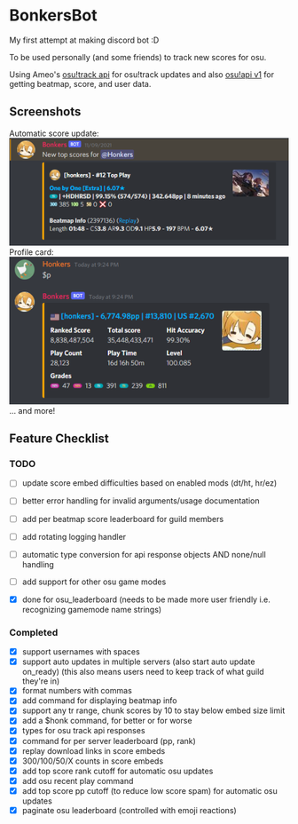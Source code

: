 # BonkersBot

My first attempt at making discord bot :D

To be used personally (and some friends) to track new scores for osu.

Using Ameo's [osu!track api](https://github.com/Ameobea/osutrack-api) for osu!track updates and also [osu!api v1](https://github.com/ppy/osu-api/wiki) for getting beatmap, score, and user data.

## Screenshots
Automatic score update:  
![Automatic score update](/screenshots/1.png)  
Profile card:  
![Profile card](/screenshots/2.png)  
... and more!

## Feature Checklist
### TODO 
- [ ]  update score embed difficulties based on enabled mods (dt/ht, hr/ez)
- [ ]  better error handling for invalid arguments/usage documentation
- [ ]  add per beatmap score leaderboard for guild members
- [ ]  add rotating logging handler
- [ ]  automatic type conversion for api response objects AND none/null handling
- [ ]  add support for other osu game modes
  - [X]  done for osu_leaderboard (needs to be made more user friendly i.e. recognizing gamemode name strings)
  

### Completed
- [X]  support usernames with spaces
- [X]  support auto updates in multiple servers (also start auto update on_ready) (this also means users need to keep track of what guild they're in)
- [X]  format numbers with commas
- [X]  add command for displaying beatmap info 
- [X]  support any tr range, chunk scores by 10 to stay below embed size limit
- [X]  add a $honk command, for better or for worse
- [X]  types for osu track api responses
- [X]  command for per server leaderboard (pp, rank)
- [X]  replay download links in score embeds
- [X]  300/100/50/X counts in score embeds
- [X]  add top score rank cutoff for automatic osu updates
- [X]  add osu recent play command 
- [X]  add top score pp cutoff (to reduce low score spam) for automatic osu updates
- [X]  paginate osu leaderboard (controlled with emoji reactions)
